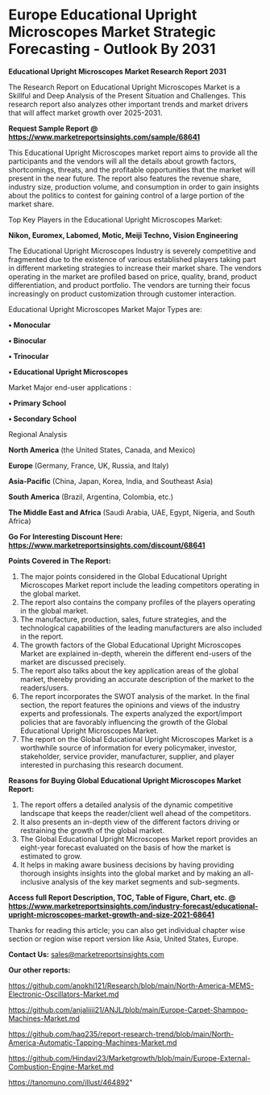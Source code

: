  # Europe Educational Upright Microscopes Market Strategic Forecasting - Outlook By 2031

<strong>Educational Upright Microscopes Market Research Report 2031</strong>

The Research Report on Educational Upright Microscopes Market is a Skillful and Deep Analysis of the Present Situation and Challenges. This research report also analyzes other important trends and market drivers that will affect market growth over 2025-2031.

<strong>Request Sample Report @ <a href=https://www.marketreportsinsights.com/sample/68641>https://www.marketreportsinsights.com/sample/68641</a></strong>

This Educational Upright Microscopes market report aims to provide all the participants and the vendors will all the details about growth factors, shortcomings, threats, and the profitable opportunities that the market will present in the near future. The report also features the revenue share, industry size, production volume, and consumption in order to gain insights about the politics to contest for gaining control of a large portion of the market share.

Top Key Players in the Educational Upright Microscopes Market:

<strong>Nikon, Euromex, Labomed, Motic, Meiji Techno, Vision Engineering</strong>

The Educational Upright Microscopes Industry is severely competitive and fragmented due to the existence of various established players taking part in different marketing strategies to increase their market share. The vendors operating in the market are profiled based on price, quality, brand, product differentiation, and product portfolio. The vendors are turning their focus increasingly on product customization through customer interaction.

Educational Upright Microscopes Market Major Types are:

<strong>• Monocular

• Binocular

• Trinocular

• Educational Upright Microscopes</strong>

Market Major end-user applications :

<strong>• Primary School

• Secondary School</strong>

Regional Analysis

</u><strong><b>North America</b></strong> (the United States, Canada, and Mexico)

<strong><b>Europe </b></strong>(Germany, France, UK, Russia, and Italy)

<strong><b>Asia-Pacific</b></strong> (China, Japan, Korea, India, and Southeast Asia)

<strong><b>South America</b></strong> (Brazil, Argentina, Colombia, etc.)

<strong><b>The Middle East and Africa</b></strong> (Saudi Arabia, UAE, Egypt, Nigeria, and South Africa)

<strong>Go For Interesting Discount Here: <a href=https://www.marketreportsinsights.com/discount/68641>https://www.marketreportsinsights.com/discount/68641</a></strong>

<strong>Points Covered in The Report:</strong>
<ol>
  <li>The major points considered in the Global Educational Upright Microscopes Market report include the leading competitors operating in the global market.</li>
  <li>The report also contains the company profiles of the players operating in the global market.</li>
  <li>The manufacture, production, sales, future strategies, and the technological capabilities of the leading manufacturers are also included in the report.</li>
  <li>The growth factors of the Global Educational Upright Microscopes Market are explained in-depth, wherein the different end-users of the market are discussed precisely.</li>
  <li>The report also talks about the key application areas of the global market, thereby providing an accurate description of the market to the readers/users.</li>
  <li>The report incorporates the SWOT analysis of the market. In the final section, the report features the opinions and views of the industry experts and professionals. The experts analyzed the export/import policies that are favorably influencing the growth of the Global Educational Upright Microscopes Market.</li>
  <li>The report on the Global Educational Upright Microscopes Market is a worthwhile source of information for every policymaker, investor, stakeholder, service provider, manufacturer, supplier, and player interested in purchasing this research document.</li>
</ol>
<strong>Reasons for Buying Global Educational Upright Microscopes Market Report:</strong>

<ol>
  <li>The report offers a detailed analysis of the dynamic competitive landscape that keeps the reader/client well ahead of the competitors.</li>
  <li>It also presents an in-depth view of the different factors driving or restraining the growth of the global market.</li>
  <li>The Global Educational Upright Microscopes Market report provides an eight-year forecast evaluated on the basis of how the market is estimated to grow.</li>
  <li>It helps in making aware business decisions by having providing thorough insights insights into the global market and by making an all-inclusive analysis of the key market segments and sub-segments.</li>
</ol>
<strong>Access full Report Description, TOC, Table of Figure, Chart, etc. @ <a href=https://www.marketreportsinsights.com/industry-forecast/educational-upright-microscopes-market-growth-and-size-2021-68641>https://www.marketreportsinsights.com/industry-forecast/educational-upright-microscopes-market-growth-and-size-2021-68641</a></strong>


Thanks for reading this article; you can also get individual chapter wise section or region wise report version like Asia, United States, Europe.

<strong>Contact Us:</strong>
sales@marketreportsinsights.com

<strong>Our other reports:</strong>

<a href=https://github.com/anokhi121/Research/blob/main/North-America-MEMS-Electronic-Oscillators-Market.md>https://github.com/anokhi121/Research/blob/main/North-America-MEMS-Electronic-Oscillators-Market.md</a>

<a href=https://github.com/anjaliiii21/ANJL/blob/main/Europe-Carpet-Shampoo-Machines-Market.md>https://github.com/anjaliiii21/ANJL/blob/main/Europe-Carpet-Shampoo-Machines-Market.md</a>

<a href=https://github.com/haq235/report-research-trend/blob/main/North-America-Automatic-Tapping-Machines-Market.md>https://github.com/haq235/report-research-trend/blob/main/North-America-Automatic-Tapping-Machines-Market.md</a>

<a href=https://github.com/Hindavi23/Marketgrowth/blob/main/Europe-External-Combustion-Engine-Market.md>https://github.com/Hindavi23/Marketgrowth/blob/main/Europe-External-Combustion-Engine-Market.md</a>

<a href=https://tanomuno.com/illust/464892>https://tanomuno.com/illust/464892</a>"
